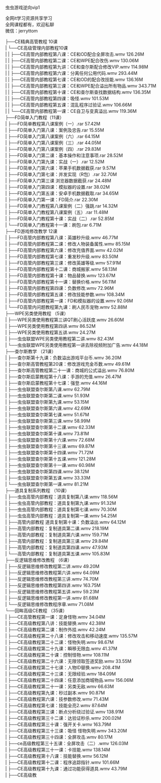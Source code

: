 虫虫游戏逆向vip1

全网it学习资源共享学习<br>全网课程都有，欢迎私聊<br>微信：jerryttom<br>

├──CE精典高管教程 10课<br> | └──CE高级管理内部教程10课<br> | | ├──CE高管内部教程第八课：CE和OD配合全屏攻击.wmv 126.26M<br> | | ├──CE高管内部教程第二课：CE和WPE配合改伤.wmv 130.06M<br> | | ├──CE高管内部教程第九讲：CE和查尔斯配合修改VIP.wmv 114.98M<br> | | ├──CE高管内部教程第六课：分离任何公用代码.wmv 293.44M<br> | | ├──CE高管内部教程第七课：CE和OD的配合改技能.wmv 136.16M<br> | | ├──CE高管内部教程第三课：CE和WPE配合溢出所有物品.wmv 343.71M<br> | | ├──CE高管内部教程第十课：CE和查尔斯查找数据结构.wmv 136.35M<br> | | ├──CE高管内部教程第四课：吸怪.wmv 101.53M<br> | | ├──CE高管内部教程第五课：混乱程序过验证.wmv 106.66M<br> | | └──CE高管内部教程第一课：CE自卫与变真溢出.wmv 119.36M<br> ├──FD简单入门教程（11课）<br> | ├──FD简单教程第八课案例（一）.rar 57.42M<br> | ├──FD简单入门第八课：案例及忠告.rar 15.55M<br> | ├──FD简单入门第八课案例（六）.rar 64.15M<br> | ├──FD简单入门第八课案例（三）.rar 44.05M<br> | ├──FD简单入门第八课案例（四）.rar 29.83M<br> | ├──FD简单入门第二课：基本操作和注意事项.rar 28.52M<br> | ├──FD简单入门第九课：实战（一）.rar 12.52M<br> | ├──FD简单入门第六课：苹果手机数据截获.rar 9.57M<br> | ├──FD简单入门第七课：并发实现（R包）.rar 32.70M<br> | ├──FD简单入门第三课 浏览器数据截获.rar 24.48M<br> | ├──FD简单入门第四课：模拟器的设置.rar 38.02M<br> | ├──FD简单入门第五课：安卓手机数据截取.rar 34.65M<br> | ├──FD简单入门第一课：FD简介.rar 22.30M<br> | ├──FD简单入门教程第八课案例（二）强跳.rar 14.32M<br> | ├──FD简单入门教程第八课案例（五）.rar 11.48M<br> | ├──FD简单入门教程第十课：实战（二）.rar 52.85M<br> | └──FD简单入门教程第十一课：刷包.rar 6.71M<br> ├──FD游戏修改教学 12课<br> | ├──FD高管内部教程第八课：英雄秒升级.wmv 46.77M<br> | ├──FD高管内部教程第二课：修改人物装备属性.wmv 85.15M<br> | ├──FD高管内部教程第六课：修改充值界面.wmv 42.02M<br> | ├──FD高管内部教程第七课：重发秒升级.wmv 83.50M<br> | ├──FD高管内部教程第三课：修改英雄等级.wmv 57.91M<br> | ├──FD高管内部教程第十二课：商城搬家.wmv 58.13M<br> | ├──FD高管内部教程第十课：物品替换.wmv 123.67M<br> | ├──FD高管内部教程第十一课：替换价格.wmv 56.11M<br> | ├──FD高管内部教程第四课：负数修改.wmv 72.96M<br> | ├──FD高管内部教程第五课：修改技能参数.wmv 108.34M<br> | ├──FD高管内部教程第一课：FD和模拟器的设置.wmv 92.06M<br> | └──FD高管内问题教程第九课：刷人民币宠物.wmv 52.88M<br> ├──WPE另类使用教程 （5课）<br> | ├──WPE另类使用教程第三讲QT刷心活跃度.wmv 26.60M<br> | ├──WPE另类使用教程第四讲.wmv 86.52M<br> | ├──WPE另类使用教程第五讲.wmv 24.27M<br> | ├──虫虫联盟WPE另类使用教程第二讲.wmv 82.43M<br> | └──虫虫联盟WPE另类使用教程第一讲去除视频附加广告.wmv 44.18M<br> ├──查尔斯教学 （21课）<br> | ├──查尔斯第十九课：负数溢出游戏平台币.wmv 36.20M<br> | ├──查尔斯高管教程第20课：修改游戏充金币数.wmv 49.61M<br> | ├──查尔斯高管教程第二十一课：商城的公式溢出.wmv 76.80M<br> | ├──查尔斯启蒙教程第十八课：手游的充值.wmv 26.47M<br> | ├──查尔斯启蒙教程第十七课：强登.wmv 44.16M<br> | ├──虫虫联盟查尔斯第八课.wmv 62.79M<br> | ├──虫虫联盟查尔斯第二课.wmv 51.93M<br> | ├──虫虫联盟查尔斯第九课.wmv 53.15M<br> | ├──虫虫联盟查尔斯第六课.wmv 42.69M<br> | ├──虫虫联盟查尔斯第七课.wmv 51.67M<br> | ├──虫虫联盟查尔斯第三课.wmv 58.99M<br> | ├──虫虫联盟查尔斯第十二课.wmv 62.33M<br> | ├──虫虫联盟查尔斯第十课.wmv 73.81M<br> | ├──虫虫联盟查尔斯第十六课.wmv 72.68M<br> | ├──虫虫联盟查尔斯第十三课.wmv 69.87M<br> | ├──虫虫联盟查尔斯第十四课.wmv 71.72M<br> | ├──虫虫联盟查尔斯第十五课.wmv 121.28M<br> | ├──虫虫联盟查尔斯第十一课.wmv 60.98M<br> | ├──虫虫联盟查尔斯第四课.wmv 38.12M<br> | ├──虫虫联盟查尔斯第五课.wmv 33.33M<br> | └──虫虫联盟查尔斯第一课.wmv 81.21M<br> ├──道具复制系列教程 （10课）<br> | ├──虫虫高管内部教程：道具复制第八课.wmv 118.56M<br> | ├──虫虫高管内部教程：道具复制第九课.wmv 91.32M<br> | ├──虫虫高管内部教程：道具复制第七课.wmv 70.30M<br> | ├──虫虫高管内部教程：道具复制第一课.wmv 54.25M<br> | ├──高管内部教程 道具复制第十课：负数溢出.wmv 64.12M<br> | ├──高管内部教程：复制道具第二课.wmv 218.19M<br> | ├──高管内部教程：复制道具第六课.wmv 159.71M<br> | ├──高管内部教程：复制道具第三课.wmv 29.84M<br> | ├──高管内部教程：复制道具第四课.wmv 47.93M<br> | └──高管内部教程：复制道具第五课.wmv 105.83M<br> ├──反逻辑思维修改教程 （6课）<br> | ├──反逻辑思维修改教程第二讲.wmv 49.20M<br> | ├──反逻辑思维修改教程第六讲.wmv 64.09M<br> | ├──反逻辑思维修改教程第三讲.wmv 74.70M<br> | ├──反逻辑思维修改教程第四讲.wmv 163.75M<br> | ├──反逻辑思维修改教程第五讲.wmv 59.23M<br> | ├──反逻辑思维修改教程第一讲.wmv 81.68M<br> | └──反逻辑思维修改教程序章.wmv 71.08M<br> └──回眸高级CE教程 （35课）<br> | ├──CE高管教程第一课：定身怪物.wmv 34.04M<br> | ├──CE高级教程第八讲：技能替换.wmv 42.38M<br> | ├──CE高级教程第二课：制作外挂.wmv 42.24M<br> | ├──CE高级教程第二十八课：修改攻击和移动速度.wmv 135.57M<br> | ├──CE高级教程第二十二课：怪物失明.wmv 98.67M<br> | ├──CE高级教程第二十九课：瞬移无限血.wmv 41.37M<br> | ├──CE高级教程第二十课：控制怪物.wmv 108.11M<br> | ├──CE高级教程第二十六课：无限领取签道奖励.wmv 33.55M<br> | ├──CE高级教程第二十七课：人物ID替换.wmv 208.41M<br> | ├──CE高级教程第二十三课：无限经验.wmv 184.09M<br> | ├──CE高级教程第二十四课：任意添加商城物品.wmv 156.06M<br> | ├──CE高级教程第二十一课：另类无敌.wmv 66.63M<br> | ├──CE高级教程第九课：秒过副本.wmv 90.87M<br> | ├──CE高级教程第六课：技参数修改.wmv 71.43M<br> | ├──CE高级教程第七课：技能全亮2.wmv 87.64M<br> | ├──CE高级教程第三课：断点分析绕过验证.wmv 138.91M<br> | ├──CE高级教程第三十二课：达验证秒杀.wmv 200.02M<br> | ├──CE高级教程第三十课：强开关卡.wmv 163.79M<br> | ├──CE高级教程第三十三课：吸怪 怪物失明.wmv 343.20M<br> | ├──CE高级教程第三十四课：全屏攻击.wmv 80.17M<br> | ├──ce高级教程第三十五课：全屏攻击（二）.wmv 126.03M<br> | ├──CE高级教程第三十一课：卡技能.wmv 138.14M<br> | ├──CE高级教程第十八课：技能替换.wmv 56.12M<br> | ├──CE高级教程第十二课：程序追踪指针.wmv 101.66M<br> | ├──CE高级教程第十九课：通过功能获得道具.wmv 43.79M<br> | ├──CE高级教